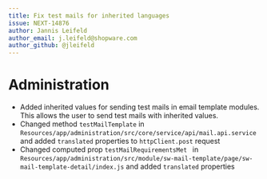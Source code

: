 ```yaml
---
title: Fix test mails for inherited languages
issue: NEXT-14876
author: Jannis Leifeld
author_email: j.leifeld@shopware.com 
author_github: @jleifeld
---
```

# Administration
* Added inherited values for sending test mails in email template modules. This allows the user to send test mails with inherited values.
* Changed method `testMailTemplate` in `Resources/app/administration/src/core/service/api/mail.api.service` and added `translated` properties to `httpClient.post` request
* Changed computed prop `testMailRequirementsMet ` in `Resources/app/administration/src/module/sw-mail-template/page/sw-mail-template-detail/index.js` and added `translated` properties

